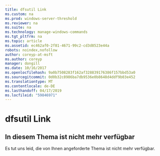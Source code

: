 ```yaml
---
title: dfsutil Link
ms.custom: na
ms.prod: windows-server-threshold
ms.reviewer: na
ms.suite: na
ms.technology: manage-windows-commands
ms.tgt_pltfrm: na
ms.topic: article
ms.assetid: ec462af0-2f81-4671-99c2-cd3d8523e44a
robots: noindex,nofollow
author: coreyp-at-msft
ms.author: coreyp
manager: dongill
ms.date: 10/16/2017
ms.openlocfilehash: 9a0b7508283f162af328839176386f157bbd53a0
ms.sourcegitcommit: 0d0b32c8986ba7db9536e0b8648d4ddf9b03e452
ms.translationtype: MT
ms.contentlocale: de-DE
ms.lasthandoff: 04/17/2019
ms.locfileid: "59846971"
---
```

# <a name="dfsutil-link"></a>dfsutil Link



## <a name="this-topic-is-no-longer-available"></a>In diesem Thema ist nicht mehr verfügbar

Es tut uns leid, die von Ihnen angeforderte Thema ist nicht mehr verfügbar.